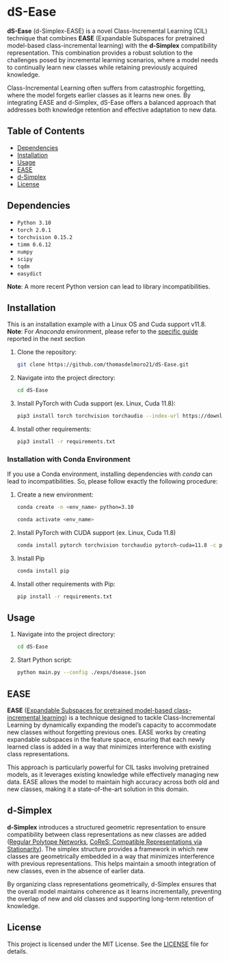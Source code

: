 # dS-Ease
**dS-Ease** (d-Simplex-EASE) is a novel Class-Incremental Learning (CIL) technique that combines **EASE** (Expandable Subspaces for pretrained model-based class-incremental learning) with the **d-Simplex** compatibility representation. This combination provides a robust solution to the challenges posed by incremental learning scenarios, where a model needs to continually learn new classes while retaining previously acquired knowledge.

Class-Incremental Learning often suffers from catastrophic forgetting, where the model forgets earlier classes as it learns new ones. By integrating EASE and d-Simplex, dS-Ease offers a balanced approach that addresses both knowledge retention and effective adaptation to new data.

## Table of Contents

- [Dependencies](#dependencies)
- [Installation](#installation)
- [Usage](#usage)
- [EASE](#ease)
- [d-Simplex](#d-simplex)
- [License](#license)

## Dependencies
- `Python 3.10`
- `torch 2.0.1`
- `torchvision 0.15.2`
- `timm 0.6.12`
- `numpy`
- `scipy`
- `tqdm`
- `easydict`

**Note**: A more recent Python version can lead to library incompatibilities.

## Installation
This is an installation example with a Linux OS and Cuda support v11.8.
**Note**: For *Anaconda* environment, please refer to the [specific guide]() reported in the next section
1. Clone the repository:
   ```bash
   git clone https://github.com/thomasdelmoro21/dS-Ease.git
   ```
2. Navigate into the project directory:
   ```bash
   cd dS-Ease
   ```
3. Install PyTorch with Cuda support (ex. Linux, Cuda 11.8):
   ```bash
   pip3 install torch torchvision torchaudio --index-url https://download.pytorch.org/whl/cu118
   ```
4. Install other requirements:
   ```bash
   pip3 install -r requirements.txt
   ```

### Installation with Conda Environment
If you use a Conda environment, installing dependencies with *conda* can lead to incompatibilities. So, please follow exactly the following procedure:
1. Create a new environment:
   ```bash
   conda create -n <env_name> python=3.10
   ```  
   ```bash
   conda activate <env_name>
   ```

2. Install PyTorch with CUDA support (ex. Linux, Cuda 11.8)
   ```bash
   conda install pytorch torchvision torchaudio pytorch-cuda=11.8 -c pytorch -c nvidia
   ```

3. Install Pip
   ```bash
   conda install pip
   ```

4. Install other requirements with Pip:
   ```bash
   pip install -r requirements.txt
   ```

## Usage
1. Navigate into the project directory:
   ```bash
   cd dS-Ease
   ```
2. Start Python script:
   ```bash
   python main.py --config ./exps/dsease.json
   ```

## EASE
**EASE** ([Expandable Subspaces for pretrained model-based class-incremental learning](https://arxiv.org/abs/2403.12030)) is a technique designed to tackle Class-Incremental Learning by dynamically expanding the model’s capacity to accommodate new classes without forgetting previous ones. EASE works by creating expandable subspaces in the feature space, ensuring that each newly learned class is added in a way that minimizes interference with existing class representations.

This approach is particularly powerful for CIL tasks involving pretrained models, as it leverages existing knowledge while effectively managing new data. EASE allows the model to maintain high accuracy across both old and new classes, making it a state-of-the-art solution in this domain.

## d-Simplex
**d-Simplex** introduces a structured geometric representation to ensure compatibility between class representations as new classes are added ([Regular Polytope Networks](https://arxiv.org/abs/2103.15632), [CoReS: Compatible Representations via Stationarity](https://arxiv.org/abs/2111.07632)). The simplex structure provides a framework in which new classes are geometrically embedded in a way that minimizes interference with previous representations. This helps maintain a smooth integration of new classes, even in the absence of earlier data.

By organizing class representations geometrically, d-Simplex ensures that the overall model maintains coherence as it learns incrementally, preventing the overlap of new and old classes and supporting long-term retention of knowledge.

## License
This project is licensed under the MIT License. See the [LICENSE](LICENSE) file for details.
   
